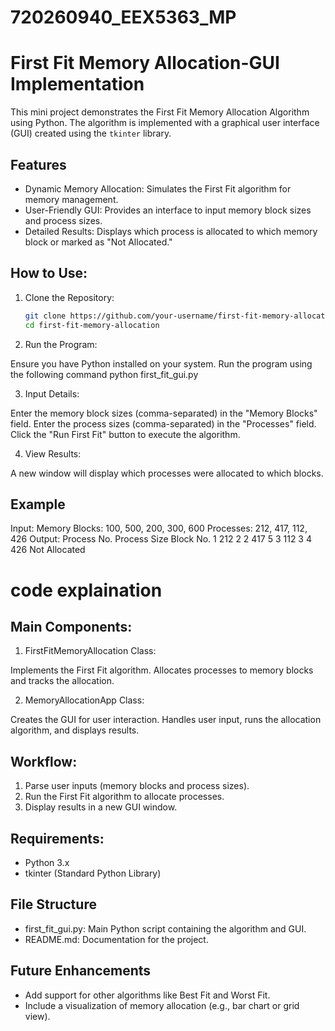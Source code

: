 # 720260940_EEX5363_MP
# First Fit Memory Allocation-GUI Implementation

This mini project demonstrates the First Fit Memory Allocation Algorithm using Python. The algorithm is implemented with a graphical user interface (GUI) created using the `tkinter` library.

## Features
- Dynamic Memory Allocation: Simulates the First Fit algorithm for memory management.
- User-Friendly GUI: Provides an interface to input memory block sizes and process sizes.
- Detailed Results: Displays which process is allocated to which memory block or marked as "Not Allocated."

## How to Use:
1. Clone the Repository:
   ```bash
   git clone https://github.com/your-username/first-fit-memory-allocation.git
   cd first-fit-memory-allocation


2. Run the Program:

Ensure you have Python installed on your system.
Run the program using the following command
python first_fit_gui.py

3. Input Details:

Enter the memory block sizes (comma-separated) in the "Memory Blocks" field.
Enter the process sizes (comma-separated) in the "Processes" field.
Click the "Run First Fit" button to execute the algorithm.

4. View Results:

A new window will display which processes were allocated to which blocks.

## Example
Input:
Memory Blocks: 100, 500, 200, 300, 600
Processes: 212, 417, 112, 426
Output:
Process No.   Process Size   Block No.
1             212            2
2             417            5
3             112            3
4             426            Not Allocated

# code explaination
## Main Components:
1. FirstFitMemoryAllocation Class:

Implements the First Fit algorithm.
Allocates processes to memory blocks and tracks the allocation.

2. MemoryAllocationApp Class:

Creates the GUI for user interaction.
Handles user input, runs the allocation algorithm, and displays results.

## Workflow:
1. Parse user inputs (memory blocks and process sizes).
2. Run the First Fit algorithm to allocate processes.
3. Display results in a new GUI window.
   
## Requirements:
- Python 3.x
- tkinter (Standard Python Library)

## File Structure
- first_fit_gui.py: Main Python script containing the algorithm and GUI.
- README.md: Documentation for the project.

## Future Enhancements
- Add support for other algorithms like Best Fit and Worst Fit.
- Include a visualization of memory allocation (e.g., bar chart or grid view).
